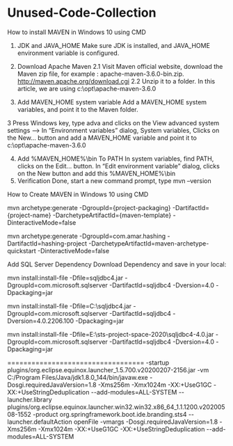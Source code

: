 # Unused-Code-Collection
How to install MAVEN in Windows 10 using CMD
1. JDK and JAVA_HOME
Make sure JDK is installed, and JAVA_HOME environment variable is configured.

2. Download Apache Maven
2.1 Visit Maven official website, download the Maven zip file, for example : apache-maven-3.6.0-bin.zip.
http://maven.apache.org/download.cgi
2.2 Unzip it to a folder. In this article, we are using c:\opt\apache-maven-3.6.0
3. Add MAVEN_HOME system variable
Add a MAVEN_HOME system variables, and point it to the Maven folder.

3 Press Windows key, type adva and clicks on the View advanced system settings
--> In “Environment variables” dialog, System variables, Clicks on the New... 
button and add a MAVEN_HOME variable and point it to c:\opt\apache-maven-3.6.0

4. Add %MAVEN_HOME%\bin To PATH
In system variables, find PATH, clicks on the Edit... button. In “Edit environment variable” dialog, clicks on the New button and add this %MAVEN_HOME%\bin
5. Verification
Done, start a new command prompt, type
mvn –version


How to Create MAVEN in Windows 10 using CMD

mvn archetype:generate
	-DgroupId={project-packaging}
	-DartifactId={project-name}
	-DarchetypeArtifactId={maven-template}
	-DinteractiveMode=false
	
mvn archetype:generate -DgroupId=com.amar.hashing -DartifactId=hashing-project -DarchetypeArtifactId=maven-archetype-quickstart -DinteractiveMode=false


Add SQL Server Dependency 
Download Dependency and save in your local:

mvn install:install-file -Dfile=sqljdbc4.jar -DgroupId=com.microsoft.sqlserver -DartifactId=sqljdbc4 -Dversion=4.0 -Dpackaging=jar



mvn install:install-file -Dfile=C:\sqljdbc4.jar -DgroupId=com.microsoft.sqlserver -DartifactId=sqljdbc4 -Dversion=4.0.2206.100 -Dpackaging=jar


mvn install:install-file -Dfile=E:\sts-project-space-2020\sqljdbc4-4.0.jar -DgroupId=com.microsoft.sqlserver -DartifactId=sqljdbc4 -Dversion=4.0 -Dpackaging=jar

==================================
-startup
plugins/org.eclipse.equinox.launcher_1.5.700.v20200207-2156.jar
-vm
C:/Program Files/Java/jdk1.8.0_144/bin/javaw.exe
-Dosgi.requiredJavaVersion=1.8
-Xms256m
-Xmx1024m
-XX:+UseG1GC
-XX:+UseStringDeduplication
--add-modules=ALL-SYSTEM
--launcher.library
plugins/org.eclipse.equinox.launcher.win32.win32.x86_64_1.1.1200.v20200508-1552
-product
org.springframework.boot.ide.branding.sts4
--launcher.defaultAction
openFile
-vmargs
-Dosgi.requiredJavaVersion=1.8
-Xms256m
-Xmx1024m
-XX:+UseG1GC
-XX:+UseStringDeduplication
--add-modules=ALL-SYSTEM




